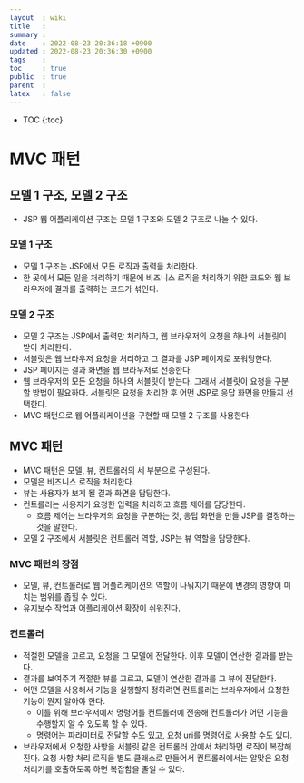 ```yaml
---
layout  : wiki
title   : 
summary : 
date    : 2022-08-23 20:36:18 +0900
updated : 2022-08-23 20:36:30 +0900
tags    : 
toc     : true
public  : true
parent  : 
latex   : false
---
```

* TOC
{:toc}

# MVC 패턴

## 모델 1 구조, 모델 2 구조
- JSP 웹 어플리케이션 구조는 모델 1 구조와 모델 2 구조로 나눌 수 있다.

### 모델 1 구조
- 모델 1 구조는 JSP에서 모든 로직과 출력을 처리한다.
- 한 곳에서 모든 일을 처리하기 때문에 비즈니스 로직을 처리하기 위한 코드와 웹 브라우저에 결과를 출력하는 코드가 섞인다.

### 모델 2 구조
- 모델 2 구조는 JSP에서 출력만 처리하고, 웹 브라우저의 요청을 하나의 서블릿이 받아 처리한다.
- 서블릿은 웹 브라우저 요청을 처리하고 그 결과를 JSP 페이지로 포워딩한다.
- JSP 페이지는 결과 화면을 웹 브라우저로 전송한다.
- 웹 브라우저의 모든 요청을 하나의 서블릿이 받는다. 그래서 서블릿이 요청을 구분할 방법이 필요하다. 서블릿은 요청을 처리한 후 어떤 JSP로 응답 화면을 만들지 선택한다.
- MVC 패턴으로 웹 어플리케이션을 구현할 때 모델 2 구조를 사용한다.

## MVC 패턴
- MVC 패턴은 모델, 뷰, 컨트롤러의 세 부분으로 구성된다.
- 모델은 비즈니스 로직을 처리한다.
- 뷰는 사용자가 보게 될 결과 화면을 담당한다.
- 컨트롤러는 사용자가 요청한 입력을 처리하고 흐름 제어를 담당한다.
  + 흐름 제어는 브라우저의 요청을 구분하는 것, 응답 화면을 만들 JSP를 결정하는 것을 말한다.
- 모델 2 구조에서 서블릿은 컨트롤러 역할, JSP는 뷰 역할을 담당한다.

### MVC 패턴의 장점
- 모델, 뷰, 컨트롤러로 웹 어플리케이션의 역할이 나눠지기 때문에 변경의 영향이 미치는 범위를 좁힐 수 있다.
- 유지보수 작업과 어플리케이션 확장이 쉬워진다.

### 컨트롤러
- 적절한 모델을 고르고, 요청을 그 모델에 전달한다. 이후 모델이 연산한 결과를 받는다.
- 결과를 보여주기 적절한 뷰를 고르고, 모델이 연산한 결과를 그 뷰에 전달한다.
- 어떤 모델을 사용해서 기능을 실행할지 정하려면 컨트롤러는 브라우저에서 요청한 기능이 뭔지 알아야 한다.
  + 이를 위해 브라우저에서 명령어를 컨트롤러에 전송해 컨트롤러가 어떤 기능을 수행할지 알 수 있도록 할 수 있다.
  + 명령어는 파라미터로 전달할 수도 있고, 요청 uri를 명령어로 사용할 수도 있다.
- 브라우저에서 요청한 사항을 서블릿 같은 컨트롤러 안에서 처리하면 로직이 복잡해진다. 요청 사항 처리 로직을 별도 클래스로 만들어서 컨트롤러에서는 알맞은 요청 처리기를 호출하도록 하면 복잡함을 줄일 수 있다.
